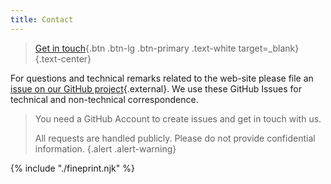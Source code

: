 ```yaml
---
title: Contact
---
```


> [Get in touch](https://github.com/cotedi-project/cotedi-project.github.io/issues/new?template=01-get-intouch.yml){.btn .btn-lg .btn-primary .text-white target=_blank} {.text-center}

For questions and technical remarks related to the web-site please file an [issue on our GitHub project](https://github.com/cotedi-project/cotedi-project.github.io/issues/new?template=99-technical.yml){.external}. We use these GitHub Issues for technical and non-technical correspondence.

> You need a GitHub Account to create issues and get in touch with us.
> 
> All requests are handled publicly. Please do not provide confidential information. {.alert .alert-warning}

<!-- 

> [Join us on eTwinning](){.btn .btn-secondary} {.text-center} 

> [Join us on LinkedIn](){.btn .btn-secondary} {.text-center} 

-->

<div class="fineprint">
{% include "./fineprint.njk" %}
</div>
